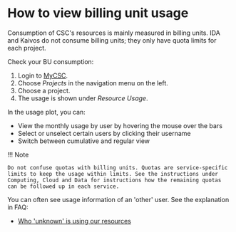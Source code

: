 # How to view billing unit usage

Consumption of CSC's resources is mainly measured in billing units. IDA and
Kaivos do not consume billing units; they only have quota limits for each
project.

Check your BU consumption:

1. Login to [MyCSC](http://my.csc.fi).
1. Choose _Projects_ in the navigation menu on the left.
1. Choose a project.
1. The usage is shown under _Resource Usage_.

In the usage plot, you can:

* View the monthly usage by user by hovering the mouse over the bars
* Select or unselect certain users by clicking their username
* Switch between cumulative and regular view

!!! Note

    Do not confuse quotas with billing units. Quotas are service-specific
    limits to keep the usage within limits. See the instructions under
    Computing, Cloud and Data for instructions how the remaining quotas
    can be followed up in each service.

You can often see usage information of an 'other' user. See the explanation
in FAQ:

* [Who 'unknown' is using our resources](../support/faq/who-unknown-is-using-our-resources.md)
